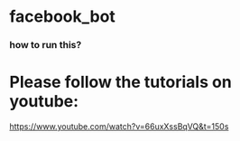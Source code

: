 # facebook_bot

### how to run this?
# Please follow the tutorials on youtube:

https://www.youtube.com/watch?v=66uxXssBqVQ&t=150s
